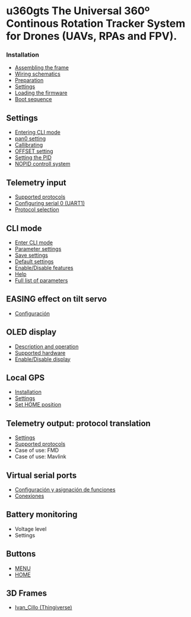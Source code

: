 # u360gts The Universal 360º Continous Rotation Tracker System for Drones (UAVs, RPAs and FPV).

### Installation
- [Assembling the frame](https://github.com/raul-ortega/amv-open360tracker-32bits/blob/master/docs/Manual-de-Montaje-del-Kit-aleman.pdf)
- [Wiring schematics](https://github.com/raul-ortega/amv-open360tracker-32bits/wiki/Instalaci%C3%B3n:-esquema-de-conexiones)
- [Preparation](https://github.com/raul-ortega/amv-open360tracker-32bits/wiki/Instalaci%C3%B3n:-preparaci%C3%B3n)
- [Settings](https://github.com/raul-ortega/amv-open360tracker-32bits/wiki/Instalaci%C3%B3n:-par%C3%A1metros-de-configuraci%C3%B3n)
- [Loading the firmware](https://github.com/raul-ortega/amv-open360tracker-32bits/wiki/Instalaci%C3%B3n:-carga-del-firmware)
- [Boot sequence](https://github.com/raul-ortega/amv-open360tracker-32bits/wiki/Secuencia-de-inicio)

## Settings
- [Entering CLI mode](https://github.com/raul-ortega/amv-open360tracker-32bits/wiki/Configuraci%C3%B3n:-intrar-en-modo-CLI)
- [pan0 setting](https://github.com/raul-ortega/amv-open360tracker-32bits/wiki/Configuraci%C3%B3n:-ajustar-pan0)
- [Callibrating](https://github.com/raul-ortega/amv-open360tracker-32bits/wiki/Configuraci%C3%B3n:-calibraci%C3%B3n-del-magnet%C3%B3metro)
- [OFFSET setting](https://github.com/raul-ortega/amv-open360tracker-32bits/wiki/Configuraci%C3%B3n:-ajustar-OFFSET)
- [Setting the PID](https://github.com/raul-ortega/amv-open360tracker-32bits/wiki/Configuraci%C3%B3n:-ajustar-PID)
- [NOPID controll system](https://github.com/raul-ortega/amv-open360tracker-32bits/wiki/Configuraic%C3%B3n:-Sistema-de-control-NOPID)

## Telemetry input
- [Supported protocols](https://github.com/raul-ortega/amv-open360tracker-32bits/wiki/Telemetr%C3%ADa-de-entrada:-protocolos-soportados)
- [Configuring serial 0 (UART1)](https://github.com/raul-ortega/amv-open360tracker-32bits/wiki/Telemetr%C3%ADa-de-entrada:-Configuraci%C3%B3n-del-puerto-serie-0-%28UART1%29)
- [Protocol selection](https://github.com/raul-ortega/amv-open360tracker-32bits/wiki/Telemetr%C3%ADa-de-entrada:-selecci%C3%B3n-del-protocolo)

##  CLI mode
- [Enter CLI mode](https://github.com/raul-ortega/amv-open360tracker-32bits/wiki/Modo-CLI:-entrar-en-modo-CLI)
- [Parameter settings](https://github.com/raul-ortega/amv-open360tracker-32bits/wiki/Modo-CLI:-modificar-par%C3%A1metros)
- [Save settings](https://github.com/raul-ortega/amv-open360tracker-32bits/wiki/Modo-CLI:-salvar-los-cambios)
- [Default settings](https://github.com/raul-ortega/amv-open360tracker-32bits/wiki/Modo-CLI:-configuraci%C3%B3n-por-defecto)
- [Enable/Disable features](https://github.com/raul-ortega/amv-open360tracker-32bits/wiki/Modo-CLI:-comando-feature)
- [Help](https://github.com/raul-ortega/amv-open360tracker-32bits/wiki/Modo-CLI:-ayuda)
- [Full list of parameters](https://github.com/raul-ortega/amv-open360tracker-32bits/wiki/Modo-CLI:-Lista-de-par%C3%A1metros-set)

## EASING effect on tilt servo
- [Configuración](https://github.com/raul-ortega/amv-open360tracker-32bits/wiki/Efecto-EASING-en-servo-Tilt)

## OLED display
- [Description and operation](https://github.com/raul-ortega/amv-open360tracker-32bits/wiki/Display-OLED:-Descripci%C3%B3n-y-funcionamiento)
- [Supported hardware](https://github.com/raul-ortega/amv-open360tracker-32bits/wiki/Display-OLED:-hardware-soportado)
- [Enable/Disable display](https://github.com/raul-ortega/amv-open360tracker-32bits/wiki/Display-OLED:-Activar-desactivar-el-display)

## Local GPS
- [Installation](https://github.com/raul-ortega/amv-open360tracker-32bits/wiki/GPS-local:-instalaci%C3%B3n)
- [Settings](https://github.com/raul-ortega/amv-open360tracker-32bits/wiki/GPS-local:-configuraci%C3%B3n)
- [Set HOME position](https://github.com/raul-ortega/amv-open360tracker-32bits/wiki/GPS-local:-posici%C3%B3n-HOME)

## Telemetry output: protocol translation
- [Settings](https://github.com/raul-ortega/amv-open360tracker-32bits/wiki/Telemetr%C3%ADa-de-salida:-configuraci%C3%B3n)
- [Supported protocols](https://github.com/raul-ortega/amv-open360tracker-32bits/wiki/Telemetr%C3%ADa-de-salida:-protocolos-soportados)
- Case of use: FMD
- Case of use: Mavlink

## Virtual serial ports
- [Configuración y asignación de funciones](https://github.com/raul-ortega/amv-open360tracker-32bits/wiki/Puertos-series-virtuales:-configuraci%C3%B3n)
- [Conexiones](https://github.com/raul-ortega/amv-open360tracker-32bits/wiki/Puertos-serie-virtuales:-conexi%C3%B3n)

## Battery monitoring
- Voltage level
- Settings

## Buttons
- [MENU](https://github.com/raul-ortega/amv-open360tracker-32bits/wiki/Botones:-MEN%C3%9A)
- [HOME](https://github.com/raul-ortega/amv-open360tracker-32bits/wiki/Botones:-HOME)

## 3D Frames
- [Ivan_Cillo (Thingiverse)](http://www.thingiverse.com/thing:1367337)

